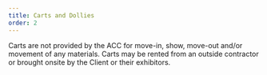 ```yaml
---
title: Carts and Dollies
order: 2
---
```


Carts are not provided by the ACC for move-in, show, move-out and/or movement of any materials. Carts may be rented from an outside contractor or brought onsite by the Client or their exhibitors.
